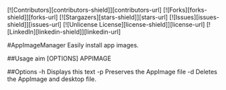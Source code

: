 [![Contributors][contributors-shield]][contributors-url]
[![Forks][forks-shield]][forks-url]
[![Stargazers][stars-shield]][stars-url]
[![Issues][issues-shield]][issues-url]
[![Unlicense License][license-shield]][license-url]
[![LinkedIn][linkedin-shield]][linkedin-url]

#AppImageManager
Easily install app images.


##Usage
aim [OPTIONS] APPIMAGE

##Options
  -h    Displays this text
  -p    Preserves the AppImage file
  -d    Deletes the AppImage and desktop file.
